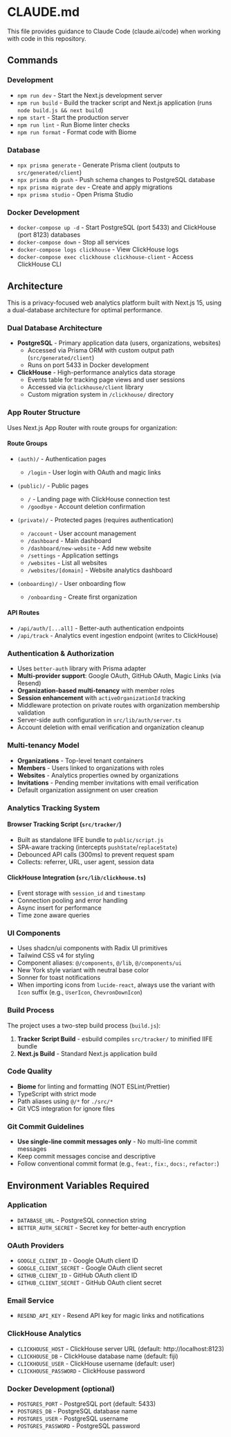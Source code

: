 # CLAUDE.md

This file provides guidance to Claude Code (claude.ai/code) when working with code in this repository.

## Commands

### Development
- `npm run dev` - Start the Next.js development server
- `npm run build` - Build the tracker script and Next.js application (runs `node build.js && next build`)
- `npm start` - Start the production server
- `npm run lint` - Run Biome linter checks
- `npm run format` - Format code with Biome

### Database
- `npx prisma generate` - Generate Prisma client (outputs to `src/generated/client`)
- `npx prisma db push` - Push schema changes to PostgreSQL database
- `npx prisma migrate dev` - Create and apply migrations
- `npx prisma studio` - Open Prisma Studio

### Docker Development
- `docker-compose up -d` - Start PostgreSQL (port 5433) and ClickHouse (port 8123) databases
- `docker-compose down` - Stop all services
- `docker-compose logs clickhouse` - View ClickHouse logs
- `docker-compose exec clickhouse clickhouse-client` - Access ClickHouse CLI

## Architecture

This is a privacy-focused web analytics platform built with Next.js 15, using a dual-database architecture for optimal performance.

### Dual Database Architecture
- **PostgreSQL** - Primary application data (users, organizations, websites)
  - Accessed via Prisma ORM with custom output path (`src/generated/client`)
  - Runs on port 5433 in Docker development
- **ClickHouse** - High-performance analytics data storage
  - Events table for tracking page views and user sessions
  - Accessed via `@clickhouse/client` library
  - Custom migration system in `/clickhouse/` directory

### App Router Structure
Uses Next.js App Router with route groups for organization:

#### Route Groups
- `(auth)/` - Authentication pages
  - `/login` - User login with OAuth and magic links

- `(public)/` - Public pages
  - `/` - Landing page with ClickHouse connection test
  - `/goodbye` - Account deletion confirmation

- `(private)/` - Protected pages (requires authentication)
  - `/account` - User account management
  - `/dashboard` - Main dashboard
  - `/dashboard/new-website` - Add new website
  - `/settings` - Application settings
  - `/websites` - List all websites
  - `/websites/[domain]` - Website analytics dashboard

- `(onboarding)/` - User onboarding flow
  - `/onboarding` - Create first organization

#### API Routes
- `/api/auth/[...all]` - Better-auth authentication endpoints
- `/api/track` - Analytics event ingestion endpoint (writes to ClickHouse)

### Authentication & Authorization
- Uses `better-auth` library with Prisma adapter
- **Multi-provider support**: Google OAuth, GitHub OAuth, Magic Links (via Resend)
- **Organization-based multi-tenancy** with member roles
- **Session enhancement** with `activeOrganizationId` tracking
- Middleware protection on private routes with organization membership validation
- Server-side auth configuration in `src/lib/auth/server.ts`
- Account deletion with email verification and organization cleanup

### Multi-tenancy Model
- **Organizations** - Top-level tenant containers
- **Members** - Users linked to organizations with roles
- **Websites** - Analytics properties owned by organizations
- **Invitations** - Pending member invitations with email verification
- Default organization assignment on user creation

### Analytics Tracking System
#### Browser Tracking Script (`src/tracker/`)
- Built as standalone IIFE bundle to `public/script.js`
- SPA-aware tracking (intercepts `pushState`/`replaceState`)
- Debounced API calls (300ms) to prevent request spam
- Collects: referrer, URL, user agent, session data

#### ClickHouse Integration (`src/lib/clickhouse.ts`)
- Event storage with `session_id` and `timestamp`
- Connection pooling and error handling
- Async insert for performance
- Time zone aware queries

### UI Components
- Uses shadcn/ui components with Radix UI primitives
- Tailwind CSS v4 for styling
- Component aliases: `@/components`, `@/lib`, `@/components/ui`
- New York style variant with neutral base color
- Sonner for toast notifications
- When importing icons from `lucide-react`, always use the variant with `Icon` suffix (e.g., `UserIcon`, `ChevronDownIcon`)

### Build Process
The project uses a two-step build process (`build.js`):
1. **Tracker Script Build** - esbuild compiles `src/tracker/` to minified IIFE bundle
2. **Next.js Build** - Standard Next.js application build

### Code Quality
- **Biome** for linting and formatting (NOT ESLint/Prettier)
- TypeScript with strict mode
- Path aliases using `@/*` for `./src/*`
- Git VCS integration for ignore files

### Git Commit Guidelines
- **Use single-line commit messages only** - No multi-line commit messages
- Keep commit messages concise and descriptive
- Follow conventional commit format (e.g., `feat:`, `fix:`, `docs:`, `refactor:`)

## Environment Variables Required

### Application
- `DATABASE_URL` - PostgreSQL connection string
- `BETTER_AUTH_SECRET` - Secret key for better-auth encryption

### OAuth Providers
- `GOOGLE_CLIENT_ID` - Google OAuth client ID
- `GOOGLE_CLIENT_SECRET` - Google OAuth client secret
- `GITHUB_CLIENT_ID` - GitHub OAuth client ID
- `GITHUB_CLIENT_SECRET` - GitHub OAuth client secret

### Email Service
- `RESEND_API_KEY` - Resend API key for magic links and notifications

### ClickHouse Analytics
- `CLICKHOUSE_HOST` - ClickHouse server URL (default: http://localhost:8123)
- `CLICKHOUSE_DB` - ClickHouse database name (default: fiji)
- `CLICKHOUSE_USER` - ClickHouse username (default: user)
- `CLICKHOUSE_PASSWORD` - ClickHouse password

### Docker Development (optional)
- `POSTGRES_PORT` - PostgreSQL port (default: 5433)
- `POSTGRES_DB` - PostgreSQL database name
- `POSTGRES_USER` - PostgreSQL username
- `POSTGRES_PASSWORD` - PostgreSQL password
